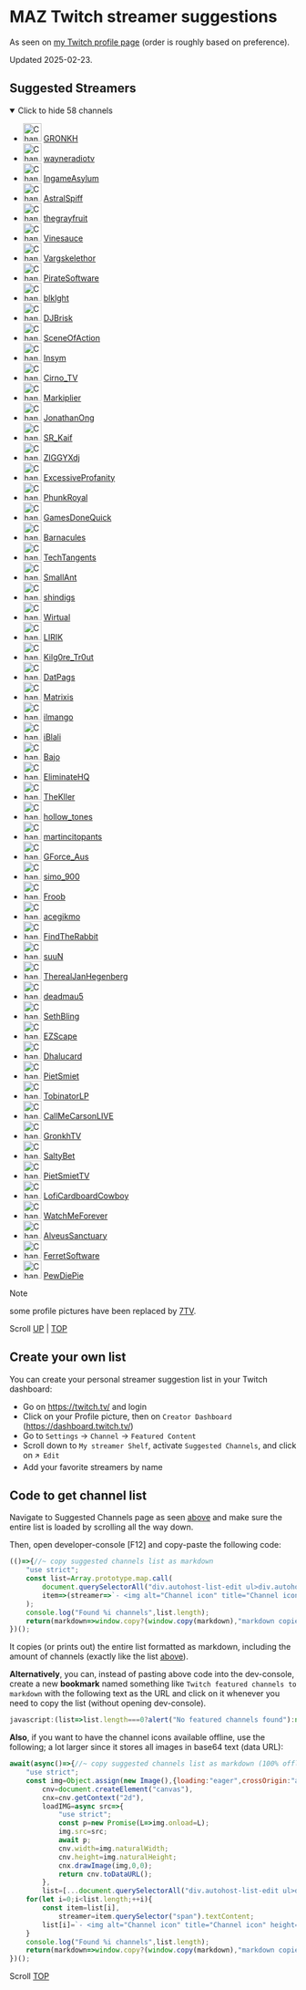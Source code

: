 # MAZ Twitch streamer suggestions

As seen on [my Twitch profile page](https://www.twitch.tv/maz01001 "MAZ01001") (order is roughly based on preference).

Updated 2025-02-23.

## Suggested Streamers

<details open><summary>Click to hide 58 channels</summary>

- <img alt="Channel icon" title="Channel icon" height="32" src="https://static-cdn.jtvnw.net/jtv_user_pictures/gronkh-profile_image-76b34139eaa46bb5-300x300.png"> [GRONKH](https://twitch.tv/gronkh "Twitch - GRONKH")
- <img alt="Channel icon" title="Channel icon" height="32" src="https://static-cdn.jtvnw.net/jtv_user_pictures/bf214236-be86-43d7-b81b-b90d34189587-profile_image-300x300.png"> [wayneradiotv](https://twitch.tv/wayneradiotv "Twitch - wayneradiotv")
- <img alt="Channel icon" title="Channel icon" height="32" src="https://static-cdn.jtvnw.net/jtv_user_pictures/ingameasylum-profile_image-afe8cee3a26c08e1-300x300.png"> [IngameAsylum](https://twitch.tv/ingameasylum "Twitch - IngameAsylum")
- <img alt="Channel icon" title="Channel icon" height="32" src="https://static-cdn.jtvnw.net/jtv_user_pictures/59feb55b-5dc3-4194-8652-d1848c778e2c-profile_image-300x300.png"> [AstralSpiff](https://twitch.tv/astralspiff "Twitch - AstralSpiff")
- <img alt="Channel icon" title="Channel icon" height="32" src="https://static-cdn.jtvnw.net/jtv_user_pictures/cd175694-d793-4e7e-bbe3-facc507bc87d-profile_image-300x300.png"> [thegrayfruit](https://twitch.tv/thegrayfruit "Twitch - thegrayfruit")
- <img alt="Channel icon" title="Channel icon" height="32" src="https://static-cdn.jtvnw.net/jtv_user_pictures/b5dc0add-a5cc-47ea-8562-b23fee4b4267-profile_image-300x300.png"> [Vinesauce](https://twitch.tv/vinesauce "Twitch - Vinesauce")
- <img alt="Channel icon" title="Channel icon" height="32" src="https://static-cdn.jtvnw.net/jtv_user_pictures/7ffa27c6-68eb-44e6-91c1-8f8be4eb241d-profile_image-300x300.png"> [Vargskelethor](https://twitch.tv/vargskelethor "Twitch - Vargskelethor")
- <img alt="Channel icon" title="Channel icon" height="32" src="https://static-cdn.jtvnw.net/jtv_user_pictures/9a1edcb1-7d62-48ab-b071-1ef64ab0f629-profile_image-300x300.png"> [PirateSoftware](https://twitch.tv/piratesoftware "Twitch - PirateSoftware")
- <img alt="Channel icon" title="Channel icon" height="32" src="https://static-cdn.jtvnw.net/jtv_user_pictures/96b5f782-3db1-4d8e-abda-2fbf9489c14a-profile_image-300x300.png"> [blklght](https://twitch.tv/blklght "Twitch - blklght")
- <img alt="Channel icon" title="Channel icon" height="32" src="https://static-cdn.jtvnw.net/jtv_user_pictures/9702815d-08e2-4fb2-9c4b-3e9a0d34e646-profile_image-300x300.png"> [DJBrisk](https://twitch.tv/djbrisk "Twitch - DJBrisk")
- <img alt="Channel icon" title="Channel icon" height="32" src="https://static-cdn.jtvnw.net/jtv_user_pictures/84fb2102ab2e1e07-profile_image-300x300.png"> [SceneOfAction](https://twitch.tv/sceneofaction "Twitch - SceneOfAction")
- <img alt="Channel icon" title="Channel icon" height="32" src="https://static-cdn.jtvnw.net/jtv_user_pictures/2af48a59-1b95-41ef-ab56-a0b70bfd5636-profile_image-300x300.png"> [Insym](https://twitch.tv/insym "Twitch - Insym")
- <img alt="Channel icon" title="Channel icon" height="32" src="https://static-cdn.jtvnw.net/jtv_user_pictures/96272bdd-6bef-44e0-8227-e2d58648fd87-profile_image-300x300.png"> [Cirno_TV](https://twitch.tv/cirno_tv "Twitch - Cirno_TV")
- <img alt="Channel icon" title="Channel icon" height="32" src="https://static-cdn.jtvnw.net/jtv_user_pictures/markiplier-profile_image-b35002cc6d4c2daa-300x300.png"> [Markiplier](https://twitch.tv/markiplier "Twitch - Markiplier")
- <img alt="Channel icon" title="Channel icon" height="32" src="https://static-cdn.jtvnw.net/jtv_user_pictures/a5c1a4d5ce734700-profile_image-300x300.png"> [JonathanOng](https://twitch.tv/jonathanong "Twitch - JonathanOng")
- <img alt="Channel icon" title="Channel icon" height="32" src="https://static-cdn.jtvnw.net/jtv_user_pictures/8d5be169-311e-4038-80ca-e52a893fa878-profile_image-300x300.png"> [SR_Kaif](https://twitch.tv/sr_kaif "Twitch - SR_Kaif")
- <img alt="Channel icon" title="Channel icon" height="32" src="https://static-cdn.jtvnw.net/jtv_user_pictures/0477cf96-8162-42ab-9e90-2d117d1e9464-profile_image-300x300.png"> [ZIGGYXdj](https://twitch.tv/ziggyxdj "Twitch - ZIGGYXdj")
- <img alt="Channel icon" title="Channel icon" height="32" src="https://static-cdn.jtvnw.net/jtv_user_pictures/4aecfd2a-dc86-4a9f-8323-2aab3463536c-profile_image-300x300.png"> [ExcessiveProfanity](https://twitch.tv/excessiveprofanity "Twitch - ExcessiveProfanity")
- <img alt="Channel icon" title="Channel icon" height="32" src="https://static-cdn.jtvnw.net/jtv_user_pictures/fa63cae9-770d-4ce6-9018-1c6bd1fe1b69-profile_image-300x300.png"> [PhunkRoyal](https://twitch.tv/phunkroyal "Twitch - PhunkRoyal")
- <img alt="Channel icon" title="Channel icon" height="32" src="https://static-cdn.jtvnw.net/jtv_user_pictures/b3fc1f16-0818-4121-8711-c31b9469bc21-profile_image-300x300.png"> [GamesDoneQuick](https://twitch.tv/gamesdonequick "Twitch - GamesDoneQuick")
- <img alt="Channel icon" title="Channel icon" height="32" src="https://static-cdn.jtvnw.net/jtv_user_pictures/barnacules-profile_image-6c04902761361e1e-300x300.jpeg"> [Barnacules](https://twitch.tv/barnacules "Twitch - Barnacules")
- <img alt="Channel icon" title="Channel icon" height="32" src="https://static-cdn.jtvnw.net/jtv_user_pictures/b99fed3d-29e1-4a7e-8113-52d99b326a40-profile_image-300x300.png"> [TechTangents](https://twitch.tv/techtangents "Twitch - TechTangents")
- <img alt="Channel icon" title="Channel icon" height="32" src="https://static-cdn.jtvnw.net/jtv_user_pictures/90591f72-6bf7-48c9-8dae-04ba6aeb906a-profile_image-300x300.png"> [SmallAnt](https://twitch.tv/smallant "Twitch - SmallAnt")
- <img alt="Channel icon" title="Channel icon" height="32" src="https://static-cdn.jtvnw.net/jtv_user_pictures/466baa35-2382-4a4e-9bb3-301e4138863b-profile_image-300x300.png"> [shindigs](https://twitch.tv/shindigs "Twitch - shindigs")
- <img alt="Channel icon" title="Channel icon" height="32" src="https://static-cdn.jtvnw.net/jtv_user_pictures/20ce0b57-c04e-48ea-9dd0-64962b11cb29-profile_image-300x300.png"> [Wirtual](https://twitch.tv/wirtual "Twitch - Wirtual")
- <img alt="Channel icon" title="Channel icon" height="32" src="https://static-cdn.jtvnw.net/jtv_user_pictures/38e925fc-0b07-4e1e-82e2-6639e01344f3-profile_image-300x300.png"> [LIRIK](https://twitch.tv/lirik "Twitch - LIRIK")
- <img alt="Channel icon" title="Channel icon" height="32" src="https://static-cdn.jtvnw.net/jtv_user_pictures/kilg0re_tr0ut-profile_image-c7626d3c48d641aa-300x300.jpeg"> [Kilg0re_Tr0ut](https://twitch.tv/kilg0re_tr0ut "Twitch - Kilg0re_Tr0ut")
- <img alt="Channel icon" title="Channel icon" height="32" src="https://static-cdn.jtvnw.net/jtv_user_pictures/datpags-profile_image-684ba086936cf3e6-300x300.jpeg"> [DatPags](https://twitch.tv/datpags "Twitch - DatPags")
- <img alt="Channel icon" title="Channel icon" height="32" src="https://static-cdn.jtvnw.net/jtv_user_pictures/7667b26d-c356-41fa-87cd-de70cca7c3cb-profile_image-300x300.png"> [Matrixis](https://twitch.tv/matrixis "Twitch - Matrixis")
- <img alt="Channel icon" title="Channel icon" height="32" src="https://static-cdn.jtvnw.net/jtv_user_pictures/9b952155-bdc1-44d2-b948-202034be2c08-profile_image-300x300.png"> [ilmango](https://twitch.tv/ilmango "Twitch - ilmango")
- <img alt="Channel icon" title="Channel icon" height="32" src="https://static-cdn.jtvnw.net/jtv_user_pictures/5da7e1d9-585a-4f49-9aa2-48ef7f64508f-profile_image-300x300.png"> [iBlali](https://twitch.tv/iblali "Twitch - iBlali")
- <img alt="Channel icon" title="Channel icon" height="32" src="https://static-cdn.jtvnw.net/jtv_user_pictures/3ce5ba97-549c-41d5-9039-6dc61685611b-profile_image-300x300.png"> [Bajo](https://twitch.tv/bajo "Twitch - Bajo")
- <img alt="Channel icon" title="Channel icon" height="32" src="https://static-cdn.jtvnw.net/jtv_user_pictures/1c4f4d86-ee38-4247-9a93-30dd4b9e039a-profile_image-300x300.png"> [EliminateHQ](https://twitch.tv/eliminatehq "Twitch - EliminateHQ")
- <img alt="Channel icon" title="Channel icon" height="32" src="https://static-cdn.jtvnw.net/jtv_user_pictures/thekller-profile_image-7e743585b8ffbb39-300x300.jpeg"> [TheKller](https://twitch.tv/thekller "Twitch - TheKller")
- <img alt="Channel icon" title="Channel icon" height="32" src="https://static-cdn.jtvnw.net/jtv_user_pictures/f55efd1e-ffb1-4da6-9675-900116a54901-profile_image-300x300.png"> [hollow_tones](https://twitch.tv/hollow_tones "Twitch - hollow_tones")
- <img alt="Channel icon" title="Channel icon" height="32" src="https://static-cdn.jtvnw.net/jtv_user_pictures/e8bc8c17-339e-4455-aab0-66e3f74a9abc-profile_image-300x300.png"> [martincitopants](https://twitch.tv/martincitopants "Twitch - martincitopants")
- <img alt="Channel icon" title="Channel icon" height="32" src="https://static-cdn.jtvnw.net/jtv_user_pictures/8e051a26-051f-4abe-bcfa-e13a5d13fad0-profile_image-300x300.png"> [GForce_Aus](https://twitch.tv/gforce_aus "Twitch - GForce_Aus")
- <img alt="Channel icon" title="Channel icon" height="32" src="https://static-cdn.jtvnw.net/jtv_user_pictures/ba543d2d-6307-4f5a-9a18-c73288aa865f-profile_image-300x300.png"> [simo_900](https://twitch.tv/simo_900 "Twitch - simo_900")
- <img alt="Channel icon" title="Channel icon" height="32" src="https://static-cdn.jtvnw.net/jtv_user_pictures/froob-profile_image-24e0f8c6bbf590c1-300x300.png"> [Froob](https://twitch.tv/froob "Twitch - Froob")
- <img alt="Channel icon" title="Channel icon" height="32" src="https://static-cdn.jtvnw.net/jtv_user_pictures/f147a77d-9ec5-4bf2-b340-af23cacf8995-profile_image-300x300.png"> [acegikmo](https://twitch.tv/acegikmo "Twitch - acegikmo")
- <img alt="Channel icon" title="Channel icon" height="32" src="https://static-cdn.jtvnw.net/jtv_user_pictures/bfea2c0e-56ac-4060-bd7f-d28ccd805acc-profile_image-300x300.png"> [FindTheRabbit](https://twitch.tv/findtherabbit "Twitch - FindTheRabbit")
- <img alt="Channel icon" title="Channel icon" height="32" src="https://cdn.7tv.app/user/01G7WM8Q800007Z9JZ7N6PJEAK/profile-picture/01HZSK7JV80008S1C6EMG4KGA8/2x.webp"> [suuN](https://twitch.tv/suun "Twitch - suuN")
- <img alt="Channel icon" title="Channel icon" height="32" src="https://static-cdn.jtvnw.net/jtv_user_pictures/c7c4f5c6-e43f-4fd0-9589-a138944055a7-profile_image-300x300.png"> [TherealJanHegenberg](https://twitch.tv/therealjanhegenberg "Twitch - TherealJanHegenberg")
- <img alt="Channel icon" title="Channel icon" height="32" src="https://static-cdn.jtvnw.net/jtv_user_pictures/deadmau5-profile_image-ee72d3d05d3b99a8-300x300.jpeg"> [deadmau5](https://twitch.tv/deadmau5 "Twitch - deadmau5")
- <img alt="Channel icon" title="Channel icon" height="32" src="https://static-cdn.jtvnw.net/jtv_user_pictures/4cb8f82c-362d-4c30-b73e-827a0199b347-profile_image-300x300.png"> [SethBling](https://twitch.tv/sethbling "Twitch - SethBling")
- <img alt="Channel icon" title="Channel icon" height="32" src="https://static-cdn.jtvnw.net/jtv_user_pictures/ezscape-profile_image-6f6e49d4de544c5b-300x300.png"> [EZScape](https://twitch.tv/ezscape "Twitch - EZScape")
- <img alt="Channel icon" title="Channel icon" height="32" src="https://static-cdn.jtvnw.net/jtv_user_pictures/38de6498-aba3-45c5-8b99-646a0472d861-profile_image-300x300.png"> [Dhalucard](https://twitch.tv/dhalucard "Twitch - Dhalucard")
- <img alt="Channel icon" title="Channel icon" height="32" src="https://static-cdn.jtvnw.net/jtv_user_pictures/f1518fb2-01a7-4414-b34d-e2842d20cbef-profile_image-300x300.png"> [PietSmiet](https://twitch.tv/pietsmiet "Twitch - PietSmiet")
- <img alt="Channel icon" title="Channel icon" height="32" src="https://static-cdn.jtvnw.net/jtv_user_pictures/a1e0cbdc-f7e3-4a2d-9f70-95665044402e-profile_image-300x300.png"> [TobinatorLP](https://twitch.tv/tobinatorlp "Twitch - TobinatorLP")
- <img alt="Channel icon" title="Channel icon" height="32" src="https://static-cdn.jtvnw.net/jtv_user_pictures/212e589f-679f-4ffb-bf86-46dce09f9d75-profile_image-300x300.png"> [CallMeCarsonLIVE](https://twitch.tv/callmecarsonlive "Twitch - CallMeCarsonLIVE")
- <img alt="Channel icon" title="Channel icon" height="32" src="https://static-cdn.jtvnw.net/jtv_user_pictures/199ad016-0034-4571-b559-d98bc35c838c-profile_image-300x300.png"> [GronkhTV](https://twitch.tv/gronkhtv "Twitch - GronkhTV")
- <img alt="Channel icon" title="Channel icon" height="32" src="https://static-cdn.jtvnw.net/jtv_user_pictures/saltybet-profile_image-cef729d6b1b807ce-300x300.png"> [SaltyBet](https://twitch.tv/saltybet "Twitch - SaltyBet")
- <img alt="Channel icon" title="Channel icon" height="32" src="https://static-cdn.jtvnw.net/jtv_user_pictures/pietsmiettv-profile_image-5ba14c228108bcb1-300x300.jpeg"> [PietSmietTV](https://twitch.tv/pietsmiettv "Twitch - PietSmietTV")
- <img alt="Channel icon" title="Channel icon" height="32" src="https://static-cdn.jtvnw.net/jtv_user_pictures/382115ce-619a-4d50-9c16-0da4c992eeec-profile_image-300x300.png"> [LofiCardboardCowboy](https://twitch.tv/loficardboardcowboy "Twitch - LofiCardboardCowboy")
- <img alt="Channel icon" title="Channel icon" height="32" src="https://static-cdn.jtvnw.net/jtv_user_pictures/b6a5aa99-904b-47a1-b0aa-ed03d29f553c-profile_image-300x300.png"> [WatchMeForever](https://twitch.tv/watchmeforever "Twitch - WatchMeForever")
- <img alt="Channel icon" title="Channel icon" height="32" src="https://static-cdn.jtvnw.net/jtv_user_pictures/4384f6c4-6608-48f4-b3a7-36d0eb6efbd3-profile_image-300x300.png"> [AlveusSanctuary](https://twitch.tv/alveussanctuary "Twitch - AlveusSanctuary")
- <img alt="Channel icon" title="Channel icon" height="32" src="https://static-cdn.jtvnw.net/jtv_user_pictures/53fbddc4-9400-4b4e-91c1-87ede9229b66-profile_image-300x300.png"> [FerretSoftware](https://twitch.tv/ferretsoftware "Twitch - FerretSoftware")
- <img alt="Channel icon" title="Channel icon" height="32" src="https://cdn.7tv.app/user/01GW7B3H60000DK9PQK54JAX69/profile-picture/01GYB0QSJR000402V177891187/2x.webp"> [PewDiePie](https://twitch.tv/pewdiepie "Twitch - PewDiePie")

</details>

> [!NOTE]
>
> some profile pictures have been replaced by [7TV](https://7tv.app/ "Official 7TV website").

Scroll [UP](#suggested-streamers "Scroll to start of section: Suggested Streamers")
    | [TOP](#maz-twitch-streamer-suggestions "Scroll to top of document: MAZ Twitch streamer suggestions")

## Create your own list

You can create your personal streamer suggestion list in your Twitch dashboard:

- Go on <https://twitch.tv/> and login
- Click on your Profile picture, then on `Creator Dashboard` (<https://dashboard.twitch.tv/>)
- Go to `Settings` → `Channel` → `Featured Content`
- Scroll down to `My streamer Shelf`, activate `Suggested Channels`, and click on `🡭 Edit`
- Add your favorite streamers by name

## Code to get channel list

Navigate to Suggested Channels page as seen [above](#create-your-own-list "Scroll up to section: Create your own list")
and make sure the entire list is loaded by scrolling all the way down.

Then, open developer-console [F12] and copy-paste the following code:

```javascript
(()=>{//~ copy suggested channels list as markdown
    "use strict";
    const list=Array.prototype.map.call(
        document.querySelectorAll("div.autohost-list-edit ul>div.autohost-list-item"),
        item=>(streamer=>`- <img alt="Channel icon" title="Channel icon" height="32" src="${item.querySelector("img").src}"> [${streamer}](https://twitch.tv/${streamer.toLowerCase()} "Twitch - ${streamer}")`)(item.querySelector("span").textContent)
    );
    console.log("Found %i channels",list.length);
    return(markdown=>window.copy?(window.copy(markdown),"markdown copied"):markdown)(`## Suggested Streamers\n\n<details open><summary>Click to hide ${list.length} channels</summary>\n\n${list.join("\n")}\n\n</details>`);
})();
```

It copies (or prints out) the entire list formatted as markdown, including the amount of channels (exactly like the list [above](#suggested-streamers "Scroll up to section: Suggested Streamers")).

__Alternatively__, you can, instead of pasting above code into the dev-console, create a new __bookmark__ named something like `Twitch featured channels to markdown` with the following text as the URL and click on it whenever you need to copy the list (without opening dev-console).

```javascript
javascript:(list=>list.length===0?alert("No featured channels found"):navigator.clipboard.writeText(`## Suggested Streamers\n\n<details open><summary>Click to hide ${list.length} channels</summary>\n\n${list.join("\n")}\n\n</details>`).then(()=>alert(`Markdown list with ${list.length} channels copied`)).catch(reason=>alert("Couldn't copy markdown, reason: %O",reason)))(Array.prototype.map.call(document.querySelectorAll("div.autohost-list-edit ul>div.autohost-list-item"),item=>(streamer=>`- <img alt="Channel icon" title="Channel icon" height="32" src="${item.querySelector("img").src}"> [${streamer}](https://twitch.tv/${streamer.toLowerCase()} "Twitch - ${streamer}")`)(item.querySelector("span").textContent)));
```

__Also__, if you want to have the channel icons available offline, use the following; a lot larger since it stores all images in base64 text (data URL):

```javascript
await(async()=>{//~ copy suggested channels list as markdown (100% offline version - async)
    "use strict";
    const img=Object.assign(new Image(),{loading:"eager",crossOrigin:"anonymous"}),
        cnv=document.createElement("canvas"),
        cnx=cnv.getContext("2d"),
        loadIMG=async src=>{
            "use strict";
            const p=new Promise(L=>img.onload=L);
            img.src=src;
            await p;
            cnv.width=img.naturalWidth;
            cnv.height=img.naturalHeight;
            cnx.drawImage(img,0,0);
            return cnv.toDataURL();
        },
        list=[...document.querySelectorAll("div.autohost-list-edit ul>div.autohost-list-item")];
    for(let i=0;i<list.length;++i){
        const item=list[i],
            streamer=item.querySelector("span").textContent;
        list[i]=`- <img alt="Channel icon" title="Channel icon" height="32" src="${await loadIMG(item.querySelector("img").src)}"> [${streamer}](https://twitch.tv/${streamer.toLowerCase()} "Twitch - ${streamer}")`
    }
    console.log("Found %i channels",list.length);
    return(markdown=>window.copy?(window.copy(markdown),"markdown copied"):markdown)(`## Suggested Streamers\n\n<details open><summary>Click to hide ${list.length} channels</summary>\n\n${list.join("\n")}\n\n</details>`);
})();
```

Scroll [TOP](#maz-twitch-streamer-suggestions "Scroll to top of document: MAZ Twitch streamer suggestions")
